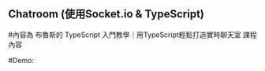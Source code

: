 ## Chatroom (使用Socket.io & TypeScript)

#內容為 布魯斯的 TypeScript 入門教學｜用TypeScript輕鬆打造實時聊天室 課程內容

#Demo:
